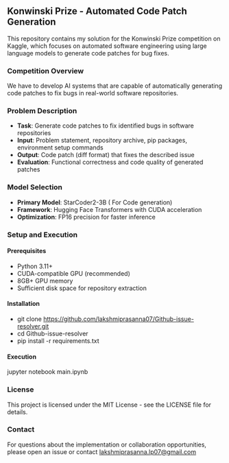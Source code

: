 ## Konwinski Prize - Automated Code Patch Generation
This repository contains my solution for the Konwinski Prize competition on Kaggle, which focuses on automated software engineering using large language models to generate code patches for bug fixes.

### Competition Overview

We have to develop AI systems that are capable of automatically generating code patches to fix bugs in real-world software repositories.

### Problem Description

- **Task**: Generate code patches to fix identified bugs in software repositories
- **Input**: Problem statement, repository archive, pip packages, environment setup commands
- **Output**: Code patch (diff format) that fixes the described issue
- **Evaluation**: Functional correctness and code quality of generated patches


### Model Selection
- **Primary Model**: StarCoder2-3B ( For Code generation)
- **Framework**: Hugging Face Transformers with CUDA acceleration
- **Optimization**: FP16 precision for faster inference

### Setup and Execution
#### Prerequisites
- Python 3.11+
- CUDA-compatible GPU (recommended)
- 8GB+ GPU memory
- Sufficient disk space for repository extraction
#### Installation
- git clone https://github.com/lakshmiprasanna07/Github-issue-resolver.git
- cd Github-issue-resolver
- pip install -r requirements.txt
#### Execution
jupyter notebook main.ipynb

### License
This project is licensed under the MIT License - see the LICENSE file for details.

### Contact
For questions about the implementation or collaboration opportunities, please open an issue or contact lakshmiprasanna.lp07@gmail.com
